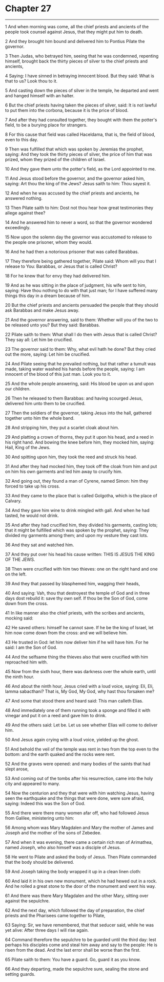 # Chapter 27

***

1 And when morning was come, all the chief priests and ancients of the people took counsel against Jesus, that they might put him to death.

2 And they brought him bound and delivered him to Pontius Pilate the governor.

3 Then Judas, who betrayed him, seeing that he was condemned, repenting himself, brought back the thirty pieces of silver to the chief priests and ancients,

4 Saying: I have sinned in betraying innocent blood. But they said: What is that to us? Look thou to it.

5 And casting down the pieces of silver in the temple, he departed and went and hanged himself with an halter.

6 But the chief priests having taken the pieces of silver, said: It is not lawful to put them into the corbona, because it is the price of blood.

7 And after they had consulted together, they bought with them the potter's field, to be a burying place for strangers.

8 For this cause that field was called Haceldama, that is, the field of blood, even to this day.

9 Then was fulfilled that which was spoken by Jeremias the prophet, saying: And they took the thirty pieces of silver, the price of him that was prized, whom they prized of the children of Israel.

10 And they gave them unto the potter's field, as the Lord appointed to me.

11 And Jesus stood before the governor, and the governor asked him, saying: Art thou the king of the Jews? Jesus saith to him: Thou sayest it.

12 And when he was accused by the chief priests and ancients, he answered nothing.

13 Then Pilate saith to him: Dost not thou hear how great testimonies they allege against thee?

14 And he answered him to never a word, so that the governor wondered exceedingly.

15 Now upon the solemn day the governor was accustomed to release to the people one prisoner, whom they would.

16 And he had then a notorious prisoner that was called Barabbas.

17 They therefore being gathered together, Pilate said: Whom will you that I release to You: Barabbas, or Jesus that is called Christ?

18 For he knew that for envy they had delivered him.

19 And as he was sitting in the place of judgment, his wife sent to him, saying: Have thou nothing to do with that just man; for I have suffered many things this day in a dream because of him.

20 But the chief priests and ancients persuaded the people that they should ask Barabbas and make Jesus away.

21 And the governor answering, said to them: Whether will you of the two to be released unto you? But they said: Barabbas.

22 Pilate saith to them: What shall I do then with Jesus that is called Christ? They say all: Let him be crucified.

23 The governor said to them: Why, what evil hath he done? But they cried out the more, saying: Let him be crucified.

24 And Pilate seeing that he prevailed nothing, but that rather a tumult was made, taking water washed his hands before the people, saying: I am innocent of the blood of this just man. Look you to it.

25 And the whole people answering, said: His blood be upon us and upon our children.

26 Then he released to them Barabbas: and having scourged Jesus, delivered him unto them to be crucified.

27 Then the soldiers of the governor, taking Jesus into the hall, gathered together unto him the whole band.

28 And stripping him, they put a scarlet cloak about him.

29 And platting a crown of thorns, they put it upon his head, and a reed in his right hand. And bowing the knee before him, they mocked him, saying: Hail, King of the Jews.

30 And spitting upon him, they took the reed and struck his head.

31 And after they had mocked him, they took off the cloak from him and put on him his own garments and led him away to crucify him.

32 And going out, they found a man of Cyrene, named Simon: him they forced to take up his cross.

33 And they came to the place that is called Golgotha, which is the place of Calvary.

34 And they gave him wine to drink mingled with gall. And when he had tasted, he would not drink.

35 And after they had crucified him, they divided his garments, casting lots; that it might be fulfilled which was spoken by the prophet, saying: They divided my garments among them; and upon my vesture they cast lots.

36 And they sat and watched him.

37 And they put over his head his cause written: THIS IS JESUS THE KING OF THE JEWS.

38 Then were crucified with him two thieves: one on the right hand and one on the left.

39 And they that passed by blasphemed him, wagging their heads,

40 And saying: Vah, thou that destroyest the temple of God and in three days dost rebuild it: save thy own self. If thou be the Son of God, come down from the cross.

41 In like manner also the chief priests, with the scribes and ancients, mocking said:

42 He saved others: himself he cannot save. If he be the king of Israel, let him now come down from the cross: and we will believe him.

43 He trusted in God: let him now deliver him if he will have him. For he said: I am the Son of God.

44 And the selfsame thing the thieves also that were crucified with him reproached him with.

45 Now from the sixth hour, there was darkness over the whole earth, until the ninth hour.

46 And about the ninth hour, Jesus cried with a loud voice, saying: Eli, Eli, lamma sabacthani? That is, My God, My God, why hast thou forsaken me?

47 And some that stood there and heard said: This man calleth Elias.

48 And immediately one of them running took a sponge and filled it with vinegar and put it on a reed and gave him to drink.

49 And the others said: Let be. Let us see whether Elias will come to deliver him.

50 And Jesus again crying with a loud voice, yielded up the ghost.

51 And behold the veil of the temple was rent in two from the top even to the bottom: and the earth quaked and the rocks were rent.

52 And the graves were opened: and many bodies of the saints that had slept arose,

53 And coming out of the tombs after his resurrection, came into the holy city and appeared to many.

54 Now the centurion and they that were with him watching Jesus, having seen the earthquake and the things that were done, were sore afraid, saying: Indeed this was the Son of God.

55 And there were there many women afar off, who had followed Jesus from Galilee, ministering unto him:

56 Among whom was Mary Magdalen and Mary the mother of James and Joseph and the mother of the sons of Zebedee.

57 And when it was evening, there came a certain rich man of Arimathea, named Joseph, who also himself was a disciple of Jesus.

58 He went to Pilate and asked the body of Jesus. Then Pilate commanded that the body should be delivered.

59 And Joseph taking the body wrapped it up in a clean linen cloth:

60 And laid it in his own new monument, which he had hewed out in a rock. And he rolled a great stone to the door of the monument and went his way.

61 And there was there Mary Magdalen and the other Mary, sitting over against the sepulchre.

62 And the next day, which followed the day of preparation, the chief priests and the Pharisees came together to Pilate,

63 Saying: Sir, we have remembered, that that seducer said, while he was yet alive: After three days I will rise again.

64 Command therefore the sepulchre to be guarded until the third day: lest perhaps his disciples come and steal him away and say to the people: He is risen from the dead. And the last error shall be worse than the first.

65 Pilate saith to them: You have a guard. Go, guard it as you know.

66 And they departing, made the sepulchre sure, sealing the stone and setting guards.

